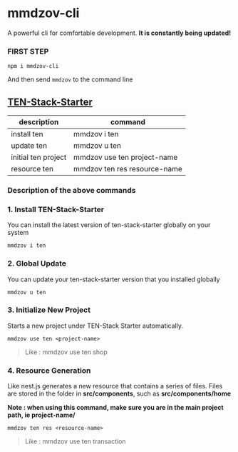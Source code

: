 # mmdzov-cli
A powerful cli for comfortable development. **It is constantly being updated!**

### FIRST STEP 
```npm
npm i mmdzov-cli
```

And then send `mmdzov` to the command line

## [TEN-Stack-Starter](https://github.com/mytls/ten-stack-starter)

| description         	| command                      	|
|---------------------	|------------------------------	|
| install ten         	| mmdzov i ten                 	|
| update ten          	| mmdzov u ten                 	|
| initial ten project 	| mmdzov use ten project-name  	|
| resource ten        	| mmdzov ten res resource-name 	|


### Description of the above commands


### 1. Install TEN-Stack-Starter

You can install the latest version of ten-stack-starter globally on your system

```npm 
mmdzov i ten
```

### 2. Global Update

You can update your ten-stack-starter version that you installed globally

```npm 
mmdzov u ten
```

### 3. Initialize New Project

Starts a new project under TEN-Stack Starter automatically.

```npm 
mmdzov use ten <project-name>
```
> Like : mmdzov use ten shop

### 4. Resource Generation

Like nest.js generates a new resource that contains a series of files.
Files are stored in the folder in **src/components**, such as
**src/components/home**

 __Note : when using this command, make sure you are in the main project path, ie project-name/__

```npm 
mmdzov ten res <resource-name>
```

> Like : mmdzov use ten transaction
